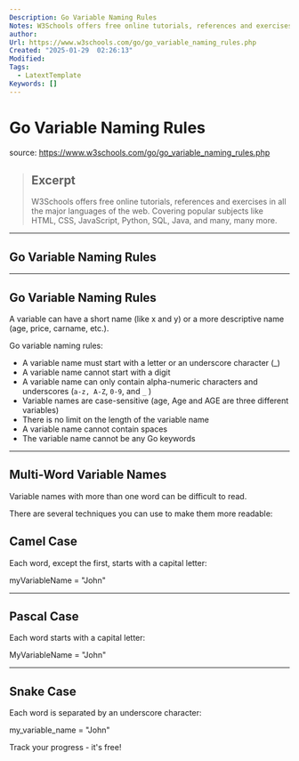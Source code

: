 ```yaml
---
Description: Go Variable Naming Rules
Notes: W3Schools offers free online tutorials, references and exercises in all the major languages of the web. Covering popular subjects like HTML, CSS, JavaScript, Python, SQL, Java, and many, many more.
author: 
Url: https://www.w3schools.com/go/go_variable_naming_rules.php
Created: "2025-01-29  02:26:13"
Modified: 
Tags:
  - LatextTemplate
Keywords: []
---
```


# Go Variable Naming Rules

source: https://www.w3schools.com/go/go_variable_naming_rules.php

> ## Excerpt
> W3Schools offers free online tutorials, references and exercises in all the major languages of the web. Covering popular subjects like HTML, CSS, JavaScript, Python, SQL, Java, and many, many more.

---
## Go Variable Naming Rules

___

## Go Variable Naming Rules

A variable can have a short name (like x and y) or a more descriptive name (age, price, carname, etc.).

Go variable naming rules:

-   A variable name must start with a letter or an underscore character (\_)
-   A variable name cannot start with a digit
-   A variable name can only contain alpha-numeric characters and underscores (`a-z, A-Z`, `0-9`, and `_` )
-   Variable names are case-sensitive (age, Age and AGE are three different variables)
-   There is no limit on the length of the variable name
-   A variable name cannot contain spaces
-   The variable name cannot be any Go keywords

___

## Multi-Word Variable Names

Variable names with more than one word can be difficult to read.

There are several techniques you can use to make them more readable:

## Camel Case

Each word, except the first, starts with a capital letter:

myVariableName = "John"

___

## Pascal Case

Each word starts with a capital letter:

MyVariableName = "John"

___

## Snake Case

Each word is separated by an underscore character:

my\_variable\_name = "John"

  

Track your progress - it's free!
